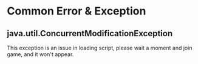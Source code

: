 Common Error & Exception
===

## java.util.ConcurrentModificationException

This exception is an issue in loading script, please wait a moment and join game, and it won't appear.